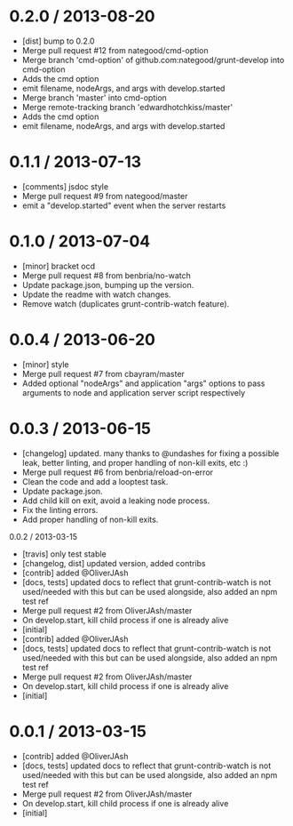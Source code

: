 
0.2.0 / 2013-08-20 
==================

 * [dist] bump to 0.2.0
 * Merge pull request #12 from nategood/cmd-option
 * Merge branch 'cmd-option' of github.com:nategood/grunt-develop into cmd-option
 * Adds the cmd option
 * emit filename, nodeArgs, and args with develop.started
 * Merge branch 'master' into cmd-option
 * Merge remote-tracking branch 'edwardhotchkiss/master'
 * Adds the cmd option
 * emit filename, nodeArgs, and args with develop.started

0.1.1 / 2013-07-13 
==================

 * [comments] jsdoc style
 * Merge pull request #9 from nategood/master
 * emit a "develop.started" event when the server restarts

0.1.0 / 2013-07-04 
==================

 * [minor] bracket ocd
 * Merge pull request #8 from benbria/no-watch
 * Update package.json, bumping up the version.
 * Update the readme with watch changes.
 * Remove watch (duplicates grunt-contrib-watch feature).

0.0.4 / 2013-06-20 
==================

 * [minor] style
 * Merge pull request #7 from cbayram/master
 * Added optional "nodeArgs" and application "args" options to pass arguments to node and application server script respectively

0.0.3 / 2013-06-15 
==================

 * [changelog] updated. many thanks to @undashes for fixing a possible leak, better linting, and proper handling of non-kill exits, etc :)
 * Merge pull request #6 from benbria/reload-on-error
 * Clean the code and add a looptest task.
 * Update package.json.
 * Add child kill on exit, avoid a leaking node process.
 * Fix the linting errors.
 * Add proper handling of non-kill exits.

0.0.2 / 2013-03-15
 * [travis] only test stable
 * [changelog, dist] updated version, added contribs
 * [contrib] added @OliverJAsh
 * [docs, tests] updated docs to reflect that grunt-contrib-watch is not used/needed with this but can be used alongside, also added an npm test ref
 * Merge pull request #2 from OliverJAsh/master
 * On develop.start, kill child process if one is already alive
 * [initial]
 * [contrib] added @OliverJAsh
 * [docs, tests] updated docs to reflect that grunt-contrib-watch is not used/needed with this but can be used alongside, also added an npm test ref
 * Merge pull request #2 from OliverJAsh/master
 * On develop.start, kill child process if one is already alive
 * [initial]

0.0.1 / 2013-03-15 
==================

 * [contrib] added @OliverJAsh
 * [docs, tests] updated docs to reflect that grunt-contrib-watch is not used/needed with this but can be used alongside, also added an npm test ref
 * Merge pull request #2 from OliverJAsh/master
 * On develop.start, kill child process if one is already alive
 * [initial]
